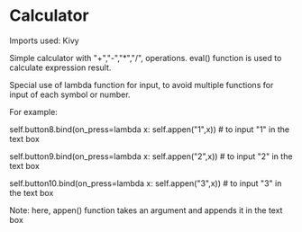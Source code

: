 # Calculator
Imports used:
Kivy

Simple calculator with "+","-","*","/", operations. eval() function is used to calculate expression result.

Special use of lambda function for input, to avoid multiple functions for input of each symbol or number.

For example: 

self.button8.bind(on_press=lambda x: self.appen("1",x)) # to input "1" in the text box

self.button9.bind(on_press=lambda x: self.appen("2",x)) # to input "2" in the text box

self.button10.bind(on_press=lambda x: self.appen("3",x)) # to input "3" in the text box

Note: here, appen() function takes an argument and appends it in the text box
